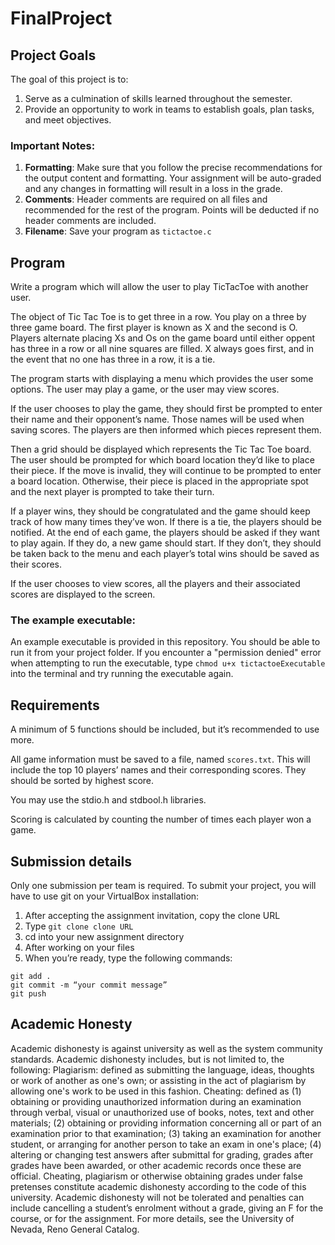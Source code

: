 # FinalProject

## Project Goals
The goal of this project is to:
1.	Serve as a culmination of skills learned throughout the semester.  
2.  Provide an opportunity to work in teams to establish goals, plan tasks, and meet objectives.  
### Important Notes:
1.	**Formatting**: Make sure that you follow the precise recommendations for the output content and formatting. Your assignment will be auto-graded and any changes in formatting will result in a loss in the grade.
2.	**Comments**: Header comments are required on all files and recommended for the rest of the program. Points will be deducted if no header comments are included.
3.	**Filename**: Save your program as ```tictactoe.c```

## Program
Write a program which will allow the user to play TicTacToe with another user.   

The object of Tic Tac Toe is to get three in a row. You play on a three by three game board. The first player is known as X and the second is O. Players alternate placing Xs and Os on the game board until either oppent has three in a row or all nine squares are filled. X always goes first, and in the event that no one has three in a row, it is a tie.

The program starts with displaying a menu which provides the user some options. The user may play a game, or the user may view scores.  

If the user chooses to play the game, they should first be prompted to enter their name and their opponent’s name. Those names will be used when saving scores. The players are then informed which pieces represent them.  

Then a grid should be displayed which represents the Tic Tac Toe board. The user should be prompted for which board location they’d like to place their piece. If the move is invalid, they will continue to be prompted to enter a board location. Otherwise, their piece is placed in the appropriate spot and the next player is prompted to take their turn.  

If a player wins, they should be congratulated and the game should keep track of how many times they’ve won. If there is a tie, the players should be notified. At the end of each game, the players should be asked if they want to play again. If they do, a new game should start. If they don’t, they should be taken back to the menu and each player’s total wins should be saved as their scores.  

If the user chooses to view scores, all the players and their associated scores are displayed to the screen.  

### The example executable:
An example executable is provided in this repository. You should be able to run it from your project folder.
If you encounter a "permission denied" error when attempting to run the executable, type ```chmod u+x tictactoeExecutable``` into the terminal and try running the executable again.

## Requirements
A minimum of 5 functions should be included, but it’s recommended to use more.  

All game information must be saved to a file, named ```scores.txt```. This will include the top 10 players’ names and their corresponding scores. They should be sorted by highest score.

You may use the stdio.h and stdbool.h libraries.  

Scoring is calculated by counting the number of times each player won a game.

## Submission details
Only one submission per team is required. To submit your project, you will have to use git on your VirtualBox installation:
1.	After accepting the assignment invitation, copy the clone URL
2.	Type 
```git clone clone URL```
3.	cd into your new assignment directory
4.	After working on your files
5.	When you’re ready, type the following commands: 
```
git add .
git commit -m “your commit message”
git push
```
## Academic Honesty
Academic dishonesty is against university as well as the system community standards. Academic dishonesty includes, but is not limited to, the following:
Plagiarism: defined as submitting the language, ideas, thoughts or work of another as one's own; or assisting in the act of plagiarism by allowing one's work to be used in this fashion.
Cheating: defined as (1) obtaining or providing unauthorized information during an examination through verbal, visual or unauthorized use of books, notes, text and other materials; (2) obtaining or providing information concerning all or part of an examination prior to that examination; (3) taking an examination for another student, or arranging for another person to take an exam in one's place; (4) altering or changing test answers after submittal for grading, grades after grades have been awarded, or other academic records once these are official.
Cheating, plagiarism or otherwise obtaining grades under false pretenses constitute academic
dishonesty according to the code of this university. Academic dishonesty will not be tolerated and
penalties can include cancelling a student’s enrolment without a grade, giving an F for the course, or for the assignment. For more details, see the University of Nevada, Reno General Catalog.
